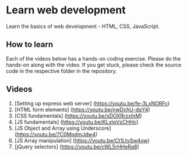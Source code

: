 # Learn web development
Learn the basics of web development - HTML, CSS, JavaScript.

## How to learn
Each of the videos below has a hands-on coding exercise. Please do the hands-on along with the video. If you get stuck, please check the source code in the respective folder in the repository.

## Videos
1. [Setting up express web server] (https://youtu.be/fe-3LxNORFc)
2. [HTML form elements] (https://youtu.be/nwDchU-dqY4)
3. [CSS fundamentals] (https://youtu.be/xDOXRrzxInM)
4. [JS fundamentals] (https://youtu.be/KLxIqVzCHHc)
5. [JS Object and Array using Underscore] (https://youtu.be/7C0MpdmJdw4)
6. [JS Array manipulation] (https://youtu.be/Ct1LtySw4ow)
7. [jQuery selectors] (https://youtu.be/cWL5rHHeRq8)
